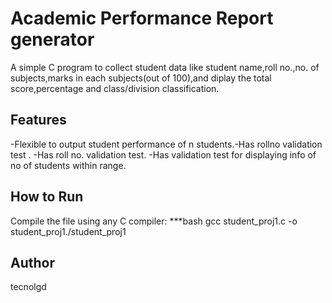 # Academic Performance  Report generator
A simple C program to collect student data like student name,roll no.,no. of subjects,marks in each subjects(out of 100),and diplay the total score,percentage and class/division classification.

## Features
-Flexible to output student performance of n students.-Has rollno validation test .
-Has roll no. validation test.
-Has validation test for displaying info of no of students within range.

## How to Run
Compile the file using any C compiler:
***bash
gcc student_proj1.c -o student_proj1./student_proj1

## Author
tecnolgd